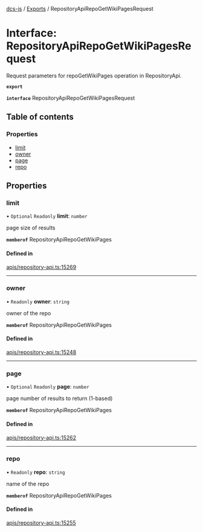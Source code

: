 [dcs-js](../README.md) / [Exports](../modules.md) / RepositoryApiRepoGetWikiPagesRequest

# Interface: RepositoryApiRepoGetWikiPagesRequest

Request parameters for repoGetWikiPages operation in RepositoryApi.

**`export`**

**`interface`** RepositoryApiRepoGetWikiPagesRequest

## Table of contents

### Properties

- [limit](RepositoryApiRepoGetWikiPagesRequest.md#limit)
- [owner](RepositoryApiRepoGetWikiPagesRequest.md#owner)
- [page](RepositoryApiRepoGetWikiPagesRequest.md#page)
- [repo](RepositoryApiRepoGetWikiPagesRequest.md#repo)

## Properties

### <a id="limit" name="limit"></a> limit

• `Optional` `Readonly` **limit**: `number`

page size of results

**`memberof`** RepositoryApiRepoGetWikiPages

#### Defined in

[apis/repository-api.ts:15269](https://github.com/unfoldingWord/dcs-js/blob/b29eb7a/apis/repository-api.ts#L15269)

___

### <a id="owner" name="owner"></a> owner

• `Readonly` **owner**: `string`

owner of the repo

**`memberof`** RepositoryApiRepoGetWikiPages

#### Defined in

[apis/repository-api.ts:15248](https://github.com/unfoldingWord/dcs-js/blob/b29eb7a/apis/repository-api.ts#L15248)

___

### <a id="page" name="page"></a> page

• `Optional` `Readonly` **page**: `number`

page number of results to return (1-based)

**`memberof`** RepositoryApiRepoGetWikiPages

#### Defined in

[apis/repository-api.ts:15262](https://github.com/unfoldingWord/dcs-js/blob/b29eb7a/apis/repository-api.ts#L15262)

___

### <a id="repo" name="repo"></a> repo

• `Readonly` **repo**: `string`

name of the repo

**`memberof`** RepositoryApiRepoGetWikiPages

#### Defined in

[apis/repository-api.ts:15255](https://github.com/unfoldingWord/dcs-js/blob/b29eb7a/apis/repository-api.ts#L15255)
